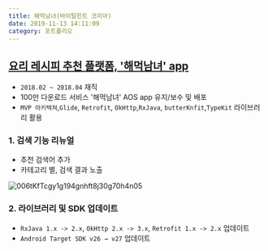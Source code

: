```yaml
---
title: 해먹남녀(바이탈힌트 코리아)
date: 2019-11-13 14:11:09
category: 포트폴리오
---
```


## [요리 레시피 추천 플랫폼, '해먹남녀' app](https://play.google.com/store/apps/details?id=com.vitalhint.haemukja&hl=ko)

- `2018.02 ~ 2018.04` 재직
- 100만 다운로드 서비스 '해먹남녀' AOS app 유지/보수 및 배포
- `MVP 아키텍쳐`,`Glide`, `Retrofit`, `OkHttp`,`RxJava`, `butterKnfit`,`TypeKit` 라이브러리 활용

### 1. 검색 기능 리뉴얼

- 추천 검색어 추가
- 카테고리 별, 검색 결과 노출

![006tKfTcgy1g194gnhft8j30g70h4n05](https://tva1.sinaimg.cn/large/006y8mN6gy1g85rf0x9ddj30g70h4wgk.jpg)

### 2. 라이브러리 및 SDK 업데이트

- `RxJava 1.x -> 2.x`, `OkHttp 2.x -> 3.x`, `Retrofit 1.x -> 2.x` 업데이트
- `Android Target SDK v26 → v27` 업데이트
